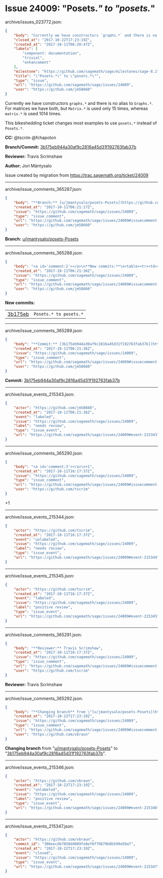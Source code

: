 # Issue 24009: "Posets.*" to "posets.*"

archive/issues_023772.json:
```json
{
    "body": "Currently we have constructors `graphs.*` and there is no alias to `Graphs.*`. For matrices we have both, but `Matrix.*` is used only 15 times, whereas `matrix.*` is used 1014 times.\n\nThis bikeshedding ticket changes most examples to use `posets.*` instead of `Posets.*`.\n\n**CC:**  @tscrim @fchapoton\n\n**Branch/Commit:** [3b175eb944a30af9c2816a45d31f192763fab37b](https://github.com/sagemath/sagetrac-mirror/commit/3b175eb944a30af9c2816a45d31f192763fab37b)\n\n**Reviewer:** Travis Scrimshaw\n\n**Author:** Jori M\u00e4ntysalo\n\nIssue created by migration from https://trac.sagemath.org/ticket/24009\n\n",
    "closed_at": "2017-10-22T17:23:19Z",
    "created_at": "2017-10-11T06:20:47Z",
    "labels": [
        "component: documentation",
        "trivial",
        "enhancement"
    ],
    "milestone": "https://github.com/sagemath/sage/milestones/sage-8.1",
    "title": "\"Posets.*\" to \"posets.*\"",
    "type": "issue",
    "url": "https://github.com/sagemath/sage/issues/24009",
    "user": "https://github.com/jm58660"
}
```
Currently we have constructors `graphs.*` and there is no alias to `Graphs.*`. For matrices we have both, but `Matrix.*` is used only 15 times, whereas `matrix.*` is used 1014 times.

This bikeshedding ticket changes most examples to use `posets.*` instead of `Posets.*`.

**CC:**  @tscrim @fchapoton

**Branch/Commit:** [3b175eb944a30af9c2816a45d31f192763fab37b](https://github.com/sagemath/sagetrac-mirror/commit/3b175eb944a30af9c2816a45d31f192763fab37b)

**Reviewer:** Travis Scrimshaw

**Author:** Jori Mäntysalo

Issue created by migration from https://trac.sagemath.org/ticket/24009





---

archive/issue_comments_365287.json:
```json
{
    "body": "**Branch:** [u/jmantysalo/posets-Posets](https://github.com/sagemath/sagetrac-mirror/tree/u/jmantysalo/posets-Posets)",
    "created_at": "2017-10-11T06:21:17Z",
    "issue": "https://github.com/sagemath/sage/issues/24009",
    "type": "issue_comment",
    "url": "https://github.com/sagemath/sage/issues/24009#issuecomment-365287",
    "user": "https://github.com/jm58660"
}
```

**Branch:** [u/jmantysalo/posets-Posets](https://github.com/sagemath/sagetrac-mirror/tree/u/jmantysalo/posets-Posets)



---

archive/issue_comments_365288.json:
```json
{
    "body": "<a id='comment:2'></a>\n**New commits:**\n<table><tr><td><a href=\"https://github.com/sagemath/sagetrac-mirror/commit/3b175eb944a30af9c2816a45d31f192763fab37b\">3b175eb</a></td><td><code>Posets.* to posets.*</code></td></tr></table>\n",
    "created_at": "2017-10-11T06:21:36Z",
    "issue": "https://github.com/sagemath/sage/issues/24009",
    "type": "issue_comment",
    "url": "https://github.com/sagemath/sage/issues/24009#issuecomment-365288",
    "user": "https://github.com/jm58660"
}
```

<a id='comment:2'></a>
**New commits:**
<table><tr><td><a href="https://github.com/sagemath/sagetrac-mirror/commit/3b175eb944a30af9c2816a45d31f192763fab37b">3b175eb</a></td><td><code>Posets.* to posets.*</code></td></tr></table>




---

archive/issue_comments_365289.json:
```json
{
    "body": "**Commit:** [3b175eb944a30af9c2816a45d31f192763fab37b](https://github.com/sagemath/sagetrac-mirror/commit/3b175eb944a30af9c2816a45d31f192763fab37b)",
    "created_at": "2017-10-11T06:21:36Z",
    "issue": "https://github.com/sagemath/sage/issues/24009",
    "type": "issue_comment",
    "url": "https://github.com/sagemath/sage/issues/24009#issuecomment-365289",
    "user": "https://github.com/jm58660"
}
```

**Commit:** [3b175eb944a30af9c2816a45d31f192763fab37b](https://github.com/sagemath/sagetrac-mirror/commit/3b175eb944a30af9c2816a45d31f192763fab37b)



---

archive/issue_events_215343.json:
```json
{
    "actor": "https://github.com/jm58660",
    "created_at": "2017-10-11T06:21:36Z",
    "event": "labeled",
    "issue": "https://github.com/sagemath/sage/issues/24009",
    "label": "needs review",
    "type": "issue_event",
    "url": "https://github.com/sagemath/sage/issues/24009#event-215343"
}
```



---

archive/issue_comments_365290.json:
```json
{
    "body": "<a id='comment:3'></a>\n+1",
    "created_at": "2017-10-11T16:17:37Z",
    "issue": "https://github.com/sagemath/sage/issues/24009",
    "type": "issue_comment",
    "url": "https://github.com/sagemath/sage/issues/24009#issuecomment-365290",
    "user": "https://github.com/tscrim"
}
```

<a id='comment:3'></a>
+1



---

archive/issue_events_215344.json:
```json
{
    "actor": "https://github.com/tscrim",
    "created_at": "2017-10-11T16:17:37Z",
    "event": "unlabeled",
    "issue": "https://github.com/sagemath/sage/issues/24009",
    "label": "needs review",
    "type": "issue_event",
    "url": "https://github.com/sagemath/sage/issues/24009#event-215344"
}
```



---

archive/issue_events_215345.json:
```json
{
    "actor": "https://github.com/tscrim",
    "created_at": "2017-10-11T16:17:37Z",
    "event": "labeled",
    "issue": "https://github.com/sagemath/sage/issues/24009",
    "label": "positive review",
    "type": "issue_event",
    "url": "https://github.com/sagemath/sage/issues/24009#event-215345"
}
```



---

archive/issue_comments_365291.json:
```json
{
    "body": "**Reviewer:** Travis Scrimshaw",
    "created_at": "2017-10-11T16:17:37Z",
    "issue": "https://github.com/sagemath/sage/issues/24009",
    "type": "issue_comment",
    "url": "https://github.com/sagemath/sage/issues/24009#issuecomment-365291",
    "user": "https://github.com/tscrim"
}
```

**Reviewer:** Travis Scrimshaw



---

archive/issue_comments_365292.json:
```json
{
    "body": "**Changing branch** from \"[u/jmantysalo/posets-Posets](https://github.com/sagemath/sagetrac-mirror/tree/u/jmantysalo/posets-Posets)\" to \"[3b175eb944a30af9c2816a45d31f192763fab37b](https://github.com/sagemath/sagetrac-mirror/commit/3b175eb944a30af9c2816a45d31f192763fab37b)\".",
    "created_at": "2017-10-22T17:23:19Z",
    "issue": "https://github.com/sagemath/sage/issues/24009",
    "type": "issue_comment",
    "url": "https://github.com/sagemath/sage/issues/24009#issuecomment-365292",
    "user": "https://github.com/vbraun"
}
```

**Changing branch** from "[u/jmantysalo/posets-Posets](https://github.com/sagemath/sagetrac-mirror/tree/u/jmantysalo/posets-Posets)" to "[3b175eb944a30af9c2816a45d31f192763fab37b](https://github.com/sagemath/sagetrac-mirror/commit/3b175eb944a30af9c2816a45d31f192763fab37b)".



---

archive/issue_events_215346.json:
```json
{
    "actor": "https://github.com/vbraun",
    "created_at": "2017-10-22T17:23:19Z",
    "event": "unlabeled",
    "issue": "https://github.com/sagemath/sage/issues/24009",
    "label": "positive review",
    "type": "issue_event",
    "url": "https://github.com/sagemath/sage/issues/24009#event-215346"
}
```



---

archive/issue_events_215347.json:
```json
{
    "actor": "https://github.com/vbraun",
    "commit_id": "306eecdb7850d4009fe8ef6f79679b8b599e59a7",
    "created_at": "2017-10-22T17:23:19Z",
    "event": "closed",
    "issue": "https://github.com/sagemath/sage/issues/24009",
    "type": "issue_event",
    "url": "https://github.com/sagemath/sage/issues/24009#event-215347"
}
```

